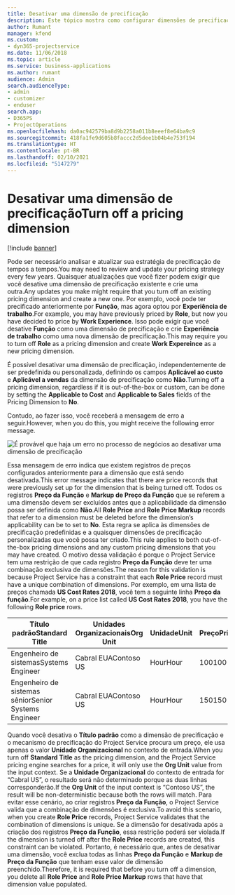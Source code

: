 ```yaml
---
title: Desativar uma dimensão de precificação
description: Este tópico mostra como configurar dimensões de precificação na solução Project Service.
author: Rumant
manager: kfend
ms.custom:
- dyn365-projectservice
ms.date: 11/06/2018
ms.topic: article
ms.service: business-applications
ms.author: rumant
audience: Admin
search.audienceType:
- admin
- customizer
- enduser
search.app:
- D365PS
- ProjectOperations
ms.openlocfilehash: da0ac942579ba8d9b2258a011b8eeef8e64ba9c9
ms.sourcegitcommit: 418fa1fe9d605b8faccc2d5dee1b04b4e753f194
ms.translationtype: HT
ms.contentlocale: pt-BR
ms.lasthandoff: 02/10/2021
ms.locfileid: "5147279"
---
```

# <a name="turn-off-a-pricing-dimension"></a><span data-ttu-id="eed1a-103">Desativar uma dimensão de precificação</span><span class="sxs-lookup"><span data-stu-id="eed1a-103">Turn off a pricing dimension</span></span>

[!include [banner](../includes/psa-now-project-operations.md)]

<span data-ttu-id="eed1a-104">Pode ser necessário analisar e atualizar sua estratégia de precificação de tempos a tempos.</span><span class="sxs-lookup"><span data-stu-id="eed1a-104">You may need to review and update your pricing strategy every few years.</span></span> <span data-ttu-id="eed1a-105">Quaisquer atualizações que você fizer podem exigir que você desative uma dimensão de precificação existente e crie uma outra.</span><span class="sxs-lookup"><span data-stu-id="eed1a-105">Any updates you make might require that you turn off an existing pricing dimension and create a new one.</span></span> <span data-ttu-id="eed1a-106">Por exemplo, você pode ter precificado anteriormente por **Função**, mas agora optou por **Experiência de trabalho**.</span><span class="sxs-lookup"><span data-stu-id="eed1a-106">For example, you may have previously priced by **Role**, but now you have decided to price by **Work Experience**.</span></span> <span data-ttu-id="eed1a-107">Isso pode exigir que você desative **Função** como uma dimensão de precificação e crie **Experiência de trabalho** como uma nova dimensão de precificação.</span><span class="sxs-lookup"><span data-stu-id="eed1a-107">This may require you to turn off **Role** as a pricing dimension and create **Work Expereince** as a new pricing dimension.</span></span> 

<span data-ttu-id="eed1a-108">É possível desativar uma dimensão de precificação, independentemente de ser predefinida ou personalizada, definindo os campos **Aplicável ao custo** e **Aplicável a vendas** da dimensão de precificação como **Não**.</span><span class="sxs-lookup"><span data-stu-id="eed1a-108">Turning off a pricing dimension, regardless if it is out-of-the-box or custom, can be done by setting the **Applicable to Cost** and **Applicable to Sales** fields of the Pricing Dimension to **No**.</span></span>

<span data-ttu-id="eed1a-109">Contudo, ao fazer isso, você receberá a mensagem de erro a seguir.</span><span class="sxs-lookup"><span data-stu-id="eed1a-109">However, when you do this, you might receive the following error message.</span></span>

![É provável que haja um erro no processo de negócios ao desativar uma dimensão de precificação](media/Business-Process-Error.png)


<span data-ttu-id="eed1a-111">Essa mensagem de erro indica que existem registros de preços configurados anteriormente para a dimensão que está sendo desativada.</span><span class="sxs-lookup"><span data-stu-id="eed1a-111">This error message indicates that there are price records that were previously set up for the dimension that is being turned off.</span></span> <span data-ttu-id="eed1a-112">Todos os registros **Preço da Função** e **Markup de Preço da Função** que se referem a uma dimensão devem ser excluídos antes que a aplicabilidade da dimensão possa ser definida como **Não**.</span><span class="sxs-lookup"><span data-stu-id="eed1a-112">All **Role Price** and **Role Price Markup** records that refer to a dimension must be deleted before the dimension’s applicability can be to set to **No**.</span></span> <span data-ttu-id="eed1a-113">Esta regra se aplica às dimensões de precificação predefinidas e a quaisquer dimensões de precificação personalizadas que você possa ter criado.</span><span class="sxs-lookup"><span data-stu-id="eed1a-113">This rule applies to both out-of-the-box pricing dimensions and any custom pricing dimensions that you may have created.</span></span> <span data-ttu-id="eed1a-114">O motivo dessa validação é porque o Project Service tem uma restrição de que cada registro **Preço da Função** deve ter uma combinação exclusiva de dimensões.</span><span class="sxs-lookup"><span data-stu-id="eed1a-114">The reason for this validation is because Project Service has a constraint that each **Role Price** record must have a unique combination of dimensions.</span></span> <span data-ttu-id="eed1a-115">Por exemplo, em uma lista de preços chamada **US Cost Rates 2018**, você tem a seguinte linha **Preço da função**.</span><span class="sxs-lookup"><span data-stu-id="eed1a-115">For example, on a price list called **US Cost Rates 2018**, you have the following **Role price** rows.</span></span> 

| <span data-ttu-id="eed1a-116">Título padrão</span><span class="sxs-lookup"><span data-stu-id="eed1a-116">Standard Title</span></span>         | <span data-ttu-id="eed1a-117">Unidades Organizacionais</span><span class="sxs-lookup"><span data-stu-id="eed1a-117">Org Unit</span></span>    |<span data-ttu-id="eed1a-118">Unidade</span><span class="sxs-lookup"><span data-stu-id="eed1a-118">Unit</span></span>   |<span data-ttu-id="eed1a-119">Preço</span><span class="sxs-lookup"><span data-stu-id="eed1a-119">Price</span></span>  |<span data-ttu-id="eed1a-120">Moeda</span><span class="sxs-lookup"><span data-stu-id="eed1a-120">Currency</span></span>  |
| -----------------------|-------------|-------|-------|----------|
| <span data-ttu-id="eed1a-121">Engenheiro de sistemas</span><span class="sxs-lookup"><span data-stu-id="eed1a-121">Systems Engineer</span></span>|<span data-ttu-id="eed1a-122">Cabral EUA</span><span class="sxs-lookup"><span data-stu-id="eed1a-122">Contoso US</span></span>|<span data-ttu-id="eed1a-123">Hour</span><span class="sxs-lookup"><span data-stu-id="eed1a-123">Hour</span></span>| <span data-ttu-id="eed1a-124">100</span><span class="sxs-lookup"><span data-stu-id="eed1a-124">100</span></span>|<span data-ttu-id="eed1a-125">USD</span><span class="sxs-lookup"><span data-stu-id="eed1a-125">USD</span></span>|
| <span data-ttu-id="eed1a-126">Engenheiro de sistemas sênior</span><span class="sxs-lookup"><span data-stu-id="eed1a-126">Senior Systems Engineer</span></span>|<span data-ttu-id="eed1a-127">Cabral EUA</span><span class="sxs-lookup"><span data-stu-id="eed1a-127">Contoso US</span></span>|<span data-ttu-id="eed1a-128">Hour</span><span class="sxs-lookup"><span data-stu-id="eed1a-128">Hour</span></span>| <span data-ttu-id="eed1a-129">150</span><span class="sxs-lookup"><span data-stu-id="eed1a-129">150</span></span>| <span data-ttu-id="eed1a-130">USD</span><span class="sxs-lookup"><span data-stu-id="eed1a-130">USD</span></span>|


<span data-ttu-id="eed1a-131">Quando você desativa o **Título padrão** como a dimensão de precificação e o mecanismo de precificação do Project Service procura um preço, ele usa apenas o valor **Unidade Organizacional** no contexto de entrada.</span><span class="sxs-lookup"><span data-stu-id="eed1a-131">When you turn off **Standard Title** as the pricing dimension, and the Project Service pricing engine searches for a price, it will only use the **Org Unit** value from the input context.</span></span> <span data-ttu-id="eed1a-132">Se a **Unidade Organizacional** do contexto de entrada for “Cabral US”, o resultado será não determinado porque as duas linhas corresponderão.</span><span class="sxs-lookup"><span data-stu-id="eed1a-132">If the **Org Unit** of the input context is “Contoso US”, the result will be non-deterministic because both the rows will match.</span></span> <span data-ttu-id="eed1a-133">Para evitar esse cenário, ao criar registros **Preço da Função**, o Project Service valida que a combinação de dimensões é exclusiva.</span><span class="sxs-lookup"><span data-stu-id="eed1a-133">To avoid this scenario, when you create **Role Price** records, Project Service validates that the combination of dimensions is unique.</span></span> <span data-ttu-id="eed1a-134">Se a dimensão for desativada após a criação dos registros **Preço da Função**, essa restrição poderá ser violada.</span><span class="sxs-lookup"><span data-stu-id="eed1a-134">If the dimension is turned off after the **Role Price** records are created, this constraint can be violated.</span></span> <span data-ttu-id="eed1a-135">Portanto, é necessário que, antes de desativar uma dimensão, você exclua todas as linhas **Preço da Função** e **Markup de Preço da Função** que tenham esse valor de dimensão preenchido.</span><span class="sxs-lookup"><span data-stu-id="eed1a-135">Therefore, it is required that before you turn off a dimension, you delete all **Role Price** and **Role Price Markup** rows that have that dimension value populated.</span></span>

